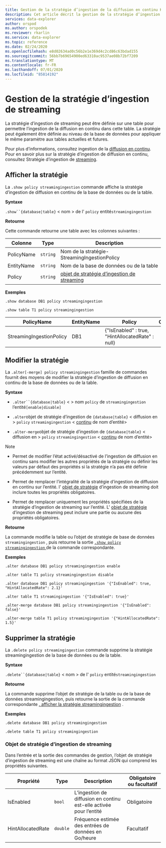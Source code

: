 ```yaml
---
title: Gestion de la stratégie d’ingestion de la diffusion en continu Kusto-Azure Explorateur de données
description: Cet article décrit la gestion de la stratégie d’ingestion de streaming dans Azure Explorateur de données.
services: data-explorer
author: orspod
ms.author: orspodek
ms.reviewer: rkarlin
ms.service: data-explorer
ms.topic: reference
ms.date: 02/24/2020
ms.openlocfilehash: e8d02634ad0c56b2e1e369d4c2cd86c63bdad155
ms.sourcegitcommit: 56bb7b69654900ed63310ac9537ae08b72bf7209
ms.translationtype: MT
ms.contentlocale: fr-FR
ms.lasthandoff: 07/01/2020
ms.locfileid: "85814192"
---
```

# <a name="streaming-ingestion-policy-management"></a>Gestion de la stratégie d’ingestion de streaming

La stratégie d’ingestion de streaming peut être définie sur une table pour permettre l’ingestion de la diffusion en continu dans cette table. La stratégie peut également être définie au niveau de la base de données pour appliquer le même paramètre aux tables actuelles et futures.

Pour plus d’informations, consultez ingestion de la [diffusion en continu](../../ingest-data-streaming.md). Pour en savoir plus sur la stratégie d’ingestion de diffusion en continu, consultez Stratégie d’ingestion de [streaming](streamingingestionpolicy.md).

## <a name="display-the-policy"></a>Afficher la stratégie

La `.show policy streamingingestion` commande affiche la stratégie d’ingestion de diffusion en continu de la base de données ou de la table.
 
**Syntaxe**

`.show``{database|table}` &lt; nom &gt; de l' `policy` entité`streamingingestion`

**Retourne**

Cette commande retourne une table avec les colonnes suivantes :

|Colonne    |Type    |Description
|---|---|---
|PolicyName|`string`|Nom de la stratégie-StreamingIngestionPolicy
|EntityName|`string`|Nom de la base de données ou de la table
|Policy    |`string`|[objet de stratégie d’ingestion de streaming](#streaming-ingestion-policy-object)

**Exemples**

```kusto
.show database DB1 policy streamingingestion

.show table T1 policy streamingingestion
```

|PolicyName|EntityName|Policy|ChildEntities|EntityType|
|---|---|---|---|---|
|StreamingIngestionPolicy|DB1|{"IsEnabled" : true, "HintAllocatedRate" : null}

## <a name="change-the-policy"></a>Modifier la stratégie

La `.alter[-merge] policy streamingingestion` famille de commandes fournit des moyens de modifier la stratégie d’ingestion de diffusion en continu de la base de données ou de la table.

**Syntaxe**

* `.alter``{database|table}` &lt; &gt; nom `policy` de `streamingingestion` l’entité`[enable|disable]`

* `.alter`objet de stratégie d’ingestion de `{database|table}` &lt; diffusion en &gt; `policy` `streamingingestion` &lt; [continu](#streaming-ingestion-policy-object) de nom d’entité&gt;

* `.alter-merge`objet de stratégie d’ingestion de `{database|table}` &lt; diffusion en &gt; `policy` `streamingingestion` &lt; [continu](#streaming-ingestion-policy-object) de nom d’entité&gt;

> [!Note]
>
> * Permet de modifier l’état activé/désactivé de l’ingestion de diffusion en continu sans modifier les autres propriétés de la stratégie ou définir les valeurs par défaut des propriétés si la stratégie n’a pas été définie précédemment sur l’entité.
>
> * Permet de remplacer l’intégralité de la stratégie d’ingestion de diffusion en continu sur l’entité. l' [objet de stratégie](#streaming-ingestion-policy-object) d’ingestion de streaming doit inclure toutes les propriétés obligatoires.
>
> * Permet de remplacer uniquement les propriétés spécifiées de la stratégie d’ingestion de streaming sur l’entité. L' [objet de stratégie](#streaming-ingestion-policy-object) d’ingestion de streaming peut inclure une partie ou aucune des propriétés obligatoires.

**Retourne**

La commande modifie la table ou l’objet de stratégie de base de données `streamingingestion` , puis retourne la sortie [ `.show policy` `streamingingestion` ](#display-the-policy) de la commande correspondante.

**Exemples**

```kusto
.alter database DB1 policy streamingingestion enable

.alter table T1 policy streamingingestion disable

.alter database DB1 policy streamingingestion '{"IsEnabled": true, "HintAllocatedRate": 2.1}'

.alter table T1 streamingingestion '{"IsEnabled": true}'

.alter-merge database DB1 policy streamingingestion '{"IsEnabled": false}'

.alter-merge table T1 policy streamingingestion '{"HintAllocatedRate": 1.5}'
```

## <a name="delete-the-policy"></a>Supprimer la stratégie

La `.delete policy streamingingestion` commande supprime la stratégie streamingingestion de la base de données ou de la table.

**Syntaxe**

`.delete``{database|table}` &lt; nom &gt; de l' `policy` entité`streamingingestion`

**Retourne**

La commande supprime l’objet de stratégie de la table ou de la base de données streamingingestion, puis retourne la sortie de la commande correspondante [. afficher la stratégie streamingingestion](#display-the-policy) .

**Exemples**

```kusto
.delete database DB1 policy streamingingestion

.delete table T1 policy streamingingestion
```

### <a name="streaming-ingestion-policy-object"></a>Objet de stratégie d’ingestion de streaming

Dans l’entrée et la sortie des commandes de gestion, l’objet de stratégie d’ingestion de streaming est une chaîne au format JSON qui comprend les propriétés suivantes.

|Propriété|Type|Description|Obligatoire ou facultatif
|---|---|---|---
|IsEnabled|`bool`|L’ingestion de diffusion en continu est-elle activée pour l’entité| Obligatoire
|HintAllocatedRate|`double`|Fréquence estimée des entrées de données en Go/heure|Facultatif
